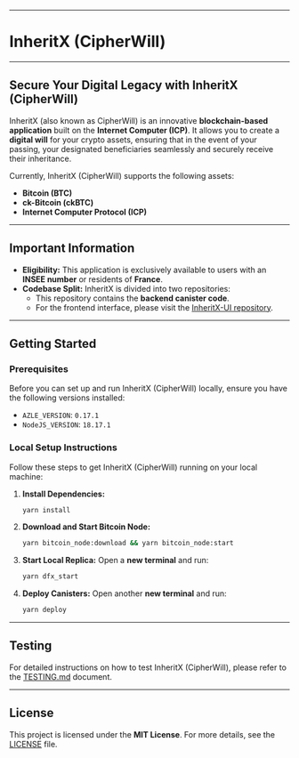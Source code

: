 -----

# InheritX (CipherWill)

-----

## Secure Your Digital Legacy with InheritX (CipherWill)

InheritX (also known as CipherWill) is an innovative **blockchain-based application** built on the **Internet Computer (ICP)**. It allows you to create a **digital will** for your crypto assets, ensuring that in the event of your passing, your designated beneficiaries seamlessly and securely receive their inheritance.

Currently, InheritX (CipherWill) supports the following assets:

  * **Bitcoin (BTC)**
  * **ck-Bitcoin (ckBTC)**
  * **Internet Computer Protocol (ICP)**

-----

## Important Information

  * **Eligibility:** This application is exclusively available to users with an **INSEE number** or residents of **France**.
  * **Codebase Split:** InheritX is divided into two repositories:
      * This repository contains the **backend canister code**.
      * For the frontend interface, please visit the [InheritX-UI repository](https://github.com/mzurs/InheritX-UI).

-----

## Getting Started

### Prerequisites

Before you can set up and run InheritX (CipherWill) locally, ensure you have the following versions installed:

  * `AZLE_VERSION`: `0.17.1`
  * `NodeJS_VERSION`: `18.17.1`

### Local Setup Instructions

Follow these steps to get InheritX (CipherWill) running on your local machine:

1.  **Install Dependencies:**
    ```bash
    yarn install
    ```
2.  **Download and Start Bitcoin Node:**
    ```bash
    yarn bitcoin_node:download && yarn bitcoin_node:start
    ```
3.  **Start Local Replica:**
    Open a **new terminal** and run:
    ```bash
    yarn dfx_start
    ```
4.  **Deploy Canisters:**
    Open another **new terminal** and run:
    ```bash
    yarn deploy
    ```

-----

## Testing

For detailed instructions on how to test InheritX (CipherWill), please refer to the [TESTING.md](TESTING.md) document.

-----

## License

This project is licensed under the **MIT License**. For more details, see the [LICENSE](https://github.com/mzurs/InheritX/blob/main/LICENSE) file.